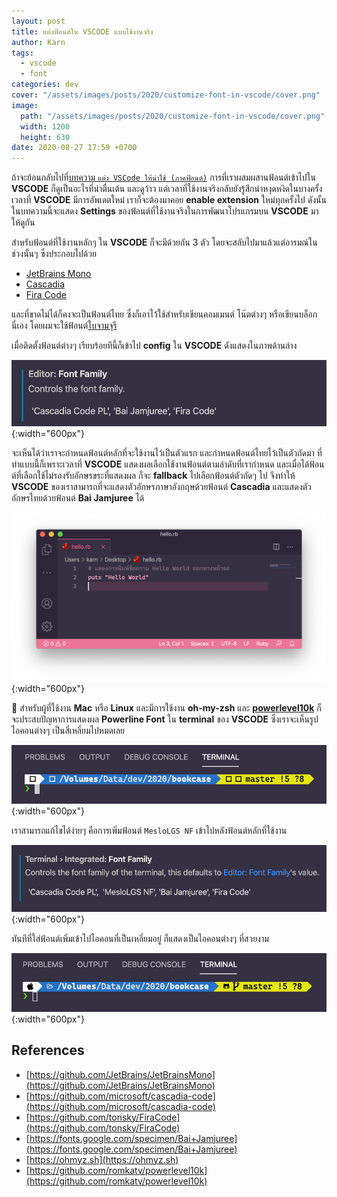 ```yaml
---
layout: post
title: แต่งฟ้อนต์ใน VSCODE แบบใช้งานจริง
author: Karn
tags:
  - vscode
  - font
categories: dev
cover: "/assets/images/posts/2020/customize-font-in-vscode/cover.png"
image:
  path: "/assets/images/posts/2020/customize-font-in-vscode/cover.png"
  width: 1200
  height: 630
date: 2020-08-27 17:59 +0700
---
```

ถ้าจะย้อนกลับไปที่[บทความ `แต่ง VSCode ให้น่าใช้ (ภาคฟ้อนต์)`](https://medium.com/@karn18/%E0%B8%A1%E0%B8%B2%E0%B9%81%E0%B8%95%E0%B9%88%E0%B8%87-vs-code-%E0%B9%83%E0%B8%AB%E0%B9%89%E0%B8%99%E0%B9%88%E0%B8%B2%E0%B9%83%E0%B8%8A%E0%B9%89-%E0%B8%A0%E0%B8%B2%E0%B8%84%E0%B8%9F%E0%B9%89%E0%B8%AD%E0%B8%99%E0%B8%95%E0%B9%8C-598af704033c) การที่เราผสมผสานฟ้อนต์เข้าไปใน **VSCODE** ก็ดูเป็นอะไรที่น่าตื่นเต้น และดูว้าว แต่เวลาที่ใช้งานจริงกลับยังรู้สึกน่าหงุดหงิดในบางครั้งเวลาที่ **VSCODE** มีการอัพเดตใหม่ เราก็จะต้องมาคอย **enable extension** ใหม่ทุกครั้งไป ดังนั้นในบทความนี้จะแสดง **Settings** ของฟ้อนต์ที่ใช้งานจริงในการพัฒนาโปรแกรมบน **VSCODE** มาให้ดูกัน<!--more-->

สำหรับฟ้อนต์ที่ใช้งานหลักๆ ใน **VSCODE** ก็จะมีด้วยกัน 3 ตัว โดยจะสลับไปมาแล้วแต่อารมณ์ในช่วงนั้นๆ ซึ่งประกอบไปด้วย
- [JetBrains Mono](https://github.com/JetBrains/JetBrainsMono)
- [Cascadia](https://github.com/microsoft/cascadia-code)
- [Fira Code](https://github.com/tonsky/FiraCode)

และที่ขาดไม่ได้ก็คงจะเป็นฟ้อนต์ไทย ซึ่งก็เอาไว้ใช้สำหรับเขียนคอมเมนต์ โน๊ตต่างๆ หรือเขียนบล็อกนี่เอง โดยผมจะใช้ฟ้อนต์[ใบจามจุรี](https://fonts.google.com/specimen/Bai+Jamjuree)

เมื่อติดตั้งฟ้อนต์ต่างๆ เรียบร้อยทีนี้ก็เข้าไป **config** ใน **VSCODE** ดังแสดงในภาพด้านล่าง

![config](/assets/images/posts/2020/customize-font-in-vscode/config1.png){:width="600px"}

จะเห็นได้ว่าเราจะกำหนดฟ้อนต์หลักที่จะใช้งานไว้เป็นตัวแรก และกำหนดฟ้อนต์ไทยไว้เป็นตัวถัดมา ที่ทำแบบนี้ก็เพราะเวลาที่ **VSCODE** แสดงผลเลือกใช้งานฟ้อนต์ตามลำดับที่เรากำหนด และเมื่อได้ฟ้อนต์ที่เลือกใช้ไม่รองรับอักษรขระที่แสดงผล ก็จะ **fallback** ไปเลือกฟ้อนต์ตัวถัดๆ ไป จึงทำให้ **VSCODE** ของเราสามารถที่จะแสดงตัวอักษรภาษาอังกฤษด้วยฟ้อนต์ **Cascadia** และแสดงตัวอักษรไทยด้วยฟ้อนต์ **Bai Jamjuree** ได้

![example](/assets/images/posts/2020/customize-font-in-vscode/example.png){:width="600px"}

🎉 สำหรับผู้ที่ใช้งาน **Mac** หรือ **Linux** และมีการใช้งาน **oh-my-zsh** และ **[powerlevel10k](https://github.com/romkatv/powerlevel10k)** ก็จะประสบปัญหาการแสดงผล **Powerline Font** ใน **terminal** ของ **VSCODE** ซึ่งเราจะเห็นรูปไอคอนต่างๆ เป็นสี่เหลี่ยมไปหมดเลย

![missing_powerline](/assets/images/posts/2020/customize-font-in-vscode/missing_powerline.png){:width="600px"}

เราสามารถแก้ไขได้ง่ายๆ คือการเพิ่มฟ้อนต์ `MesloLGS NF` เข้าไปหลังฟ้อนต์หลักที่ใช้งาน

![missing_powerline](/assets/images/posts/2020/customize-font-in-vscode/config2.png){:width="600px"}

ทันทีที่ใส่ฟ้อนต์เพิ่มเข้าไปไอคอนที่เป็นเหลี่ยมอยู่ ก็แสดงเป็นไอคอนต่างๆ ที่สวยงาม

![missing_powerline](/assets/images/posts/2020/customize-font-in-vscode/fix_powerline.png){:width="600px"}

## References
- [https://github.com/JetBrains/JetBrainsMono](https://github.com/JetBrains/JetBrainsMono)
- [https://github.com/microsoft/cascadia-code](https://github.com/microsoft/cascadia-code)
- [https://github.com/tonsky/FiraCode](https://github.com/tonsky/FiraCode)
- [https://fonts.google.com/specimen/Bai+Jamjuree](https://fonts.google.com/specimen/Bai+Jamjuree)
- [https://ohmyz.sh](https://ohmyz.sh)
- [https://github.com/romkatv/powerlevel10k](https://github.com/romkatv/powerlevel10k)
